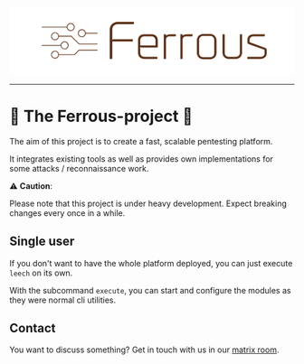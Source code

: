![ferrous](assets/ferrous.png)

---

# :octopus: The Ferrous-project :octopus:

The aim of this project is to create a fast, scalable pentesting platform.

It integrates existing tools as well as provides own implementations
for some attacks / reconnaissance work.

️:warning: **Caution**:

Please note that this project is under heavy development.
Expect breaking changes every once in a while.

## Single user

If you don't want to have the whole platform deployed, you can just execute `leech` on its own.

With the subcommand `execute`, you can start and configure the modules as they were normal cli utilities.

## Contact

You want to discuss something? Get in touch with us in our [matrix
room](https://matrix.to/#/#ferrous:matrix.hopfenspace.org).
